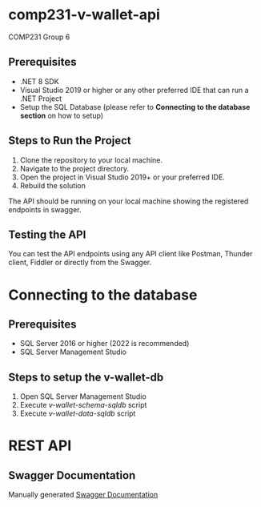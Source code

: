 # comp231-v-wallet-api
COMP231 Group 6

## Prerequisites
- .NET 8 SDK
- Visual Studio 2019 or higher or any other preferred IDE that can run a .NET Project
- Setup the SQL Database (please refer to **Connecting to the database section** on how to setup)

## Steps to Run the Project
1. Clone the repository to your local machine.
2. Navigate to the project directory.
3. Open the project in Visual Studio 2019+ or your preferred IDE.
4. Rebuild the solution

The API should be running on your local machine showing the registered endpoints in swagger.

## Testing the API

You can test the API endpoints using any API client like Postman, Thunder client, Fiddler or directly from the Swagger.


# Connecting to the database

## Prerequisites
- SQL Server 2016 or higher (2022 is recommended)
- SQL Server Management Studio

## Steps to setup the v-wallet-db
1. Open SQL Server Management Studio
2. Execute _v-wallet-schema-sqldb_ script
3. Execute _v-wallet-data-sqldb_ script


# REST API
## Swagger Documentation
Manually generated [Swagger Documentation](https://editor.swagger.io/?url=https://raw.githubusercontent.com/hongchit/comp231-v-wallet-api/main/swagger.json)